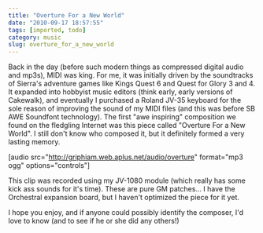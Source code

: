 ```yaml
---
title: "Overture For a New World"
date: "2010-09-17 18:57:55"
tags: [imported, todo]
category: music
slug: overture_for_a_new_world
---
```


Back in the day (before such modern things as compressed digital audio and mp3s), MIDI was king. For me, it was initially driven by the soundtracks of Sierra's adventure games like Kings Quest 6 and Quest for Glory 3 and 4. It expanded into hobbyist music editors (think early, early versions of Cakewalk), and eventually I purchased a Roland JV-35 keyboard for the sole reason of improving the sound of my MIDI files (and this was before SB AWE Soundfont technology). The first "awe inspiring" composition we found on the fledgling Internet was this piece called "Overture For a New World". I still don't know who composed it, but it definitely formed a very lasting memory.

[audio src="http://griphiam.web.aplus.net/audio/overture" format="mp3 ogg" options="controls"]

This clip was recorded using my JV-1080 module (which really has some kick ass sounds for it's time). These are pure GM patches... I have the Orchestral expansion board, but I haven't optimized the piece for it yet.

I hope you enjoy, and if anyone could possibly identify the composer, I'd love to know (and to see if he or she did any others!)
